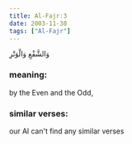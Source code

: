 ```yaml
---
title: Al-Fajr:3
date: 2003-11-30
tags: ["Al-Fajr"]
---
```

وَالشَّفْعِ وَالْوَتْرِ
### meaning: 
by the Even and the Odd,
### similar verses: 

our AI can't find any similar verses




